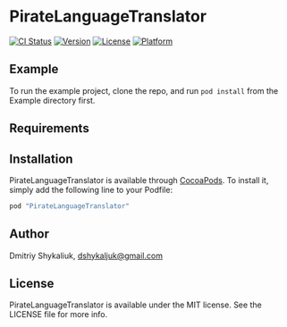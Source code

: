 # PirateLanguageTranslator

[![CI Status](http://img.shields.io/travis/Dmytro.Shykaliuk/PirateLanguageTranslator.svg?style=flat)](https://travis-ci.org/Dmytro.Shykaliuk/PirateLanguageTranslator)
[![Version](https://img.shields.io/cocoapods/v/PirateLanguageTranslator.svg?style=flat)](http://cocoapods.org/pods/PirateLanguageTranslator)
[![License](https://img.shields.io/cocoapods/l/PirateLanguageTranslator.svg?style=flat)](http://cocoapods.org/pods/PirateLanguageTranslator)
[![Platform](https://img.shields.io/cocoapods/p/PirateLanguageTranslator.svg?style=flat)](http://cocoapods.org/pods/PirateLanguageTranslator)

## Example

To run the example project, clone the repo, and run `pod install` from the Example directory first.

## Requirements

## Installation

PirateLanguageTranslator is available through [CocoaPods](http://cocoapods.org). To install
it, simply add the following line to your Podfile:

```ruby
pod "PirateLanguageTranslator"
```

## Author

Dmitriy Shykaliuk, dshykaljuk@gmail.com

## License

PirateLanguageTranslator is available under the MIT license. See the LICENSE file for more info.

